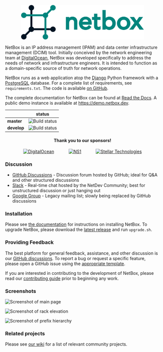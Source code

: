 <div align="center">
  <img src="https://raw.githubusercontent.com/netbox-community/netbox/develop/docs/netbox_logo.svg" width="400" alt="NetBox logo" />
</div>

NetBox is an IP address management (IPAM) and data center infrastructure
management (DCIM) tool. Initially conceived by the network engineering team at
[DigitalOcean](https://www.digitalocean.com/), NetBox was developed specifically
to address the needs of network and infrastructure engineers. It is intended to
function as a domain-specific source of truth for network operations.

NetBox runs as a web application atop the [Django](https://www.djangoproject.com/)
Python framework with a [PostgreSQL](https://www.postgresql.org/) database. For a
complete list of requirements, see `requirements.txt`. The code is available [on GitHub](https://github.com/netbox-community/netbox).

The complete documentation for NetBox can be found at [Read the Docs](https://netbox.readthedocs.io/en/stable/). A public demo instance is available at https://demo.netbox.dev.

|             | status |
|-------------|------------|
| **master**  | ![Build status](https://github.com/netbox-community/netbox/workflows/CI/badge.svg?branch=master) |
| **develop** | ![Build status](https://github.com/netbox-community/netbox/workflows/CI/badge.svg?branch=develop) |

<div align="center">
  <h4>Thank you to our sponsors!</h4>

  [![DigitalOcean](https://raw.githubusercontent.com/wiki/netbox-community/netbox/images/sponsors/digitalocean.png)](https://try.digitalocean.com/developer-cloud)
  &nbsp;&nbsp;&nbsp;&nbsp;&nbsp;&nbsp;&nbsp;&nbsp;&nbsp;&nbsp;
  [![NS1](https://raw.githubusercontent.com/wiki/netbox-community/netbox/images/sponsors/ns1.png)](https://ns1.com/)
  &nbsp;&nbsp;&nbsp;&nbsp;&nbsp;&nbsp;&nbsp;&nbsp;&nbsp;&nbsp;
  [![Stellar Technologies](https://raw.githubusercontent.com/wiki/netbox-community/netbox/images/sponsors/stellar.png)](https://stellar.tech/)

</div>

### Discussion

* [GitHub Discussions](https://github.com/netbox-community/netbox/discussions) - Discussion forum hosted by GitHub; ideal for Q&A and other structured discussions
* [Slack](https://slack.netbox.dev/) - Real-time chat hosted by the NetDev Community; best for unstructured discussion or just hanging out
* [Google Group](https://groups.google.com/g/netbox-discuss) - Legacy mailing list; slowly being replaced by GitHub discussions

### Installation

Please see [the documentation](https://netbox.readthedocs.io/en/stable/) for
instructions on installing NetBox. To upgrade NetBox, please download the
[latest release](https://github.com/netbox-community/netbox/releases) and
run `upgrade.sh`.

### Providing Feedback

The best platform for general feedback, assistance, and other discussion is our
[GitHub discussions](https://github.com/netbox-community/netbox/discussions).
To report a bug or request a specific feature, please open a GitHub issue using
the [appropriate template](https://github.com/netbox-community/netbox/issues/new/choose).

If you are interested in contributing to the development of NetBox, please read
our [contributing guide](CONTRIBUTING.md) prior to beginning any work.

### Screenshots

![Screenshot of main page](docs/media/screenshot1.png "Main page")

![Screenshot of rack elevation](docs/media/screenshot2.png "Rack elevation")

![Screenshot of prefix hierarchy](docs/media/screenshot3.png "Prefix hierarchy")

### Related projects

Please see [our wiki](https://github.com/netbox-community/netbox/wiki/Community-Contributions)
for a list of relevant community projects.
